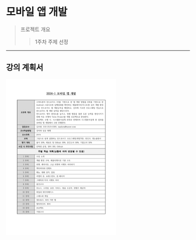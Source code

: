 모바일 앱 개발
==============
>프로젝트 개요
>  >1주차 주제 선정
- - -
## 강의 계획서
<img src="mobilAppReport.jpg" width="60%" alt="report"></img>
